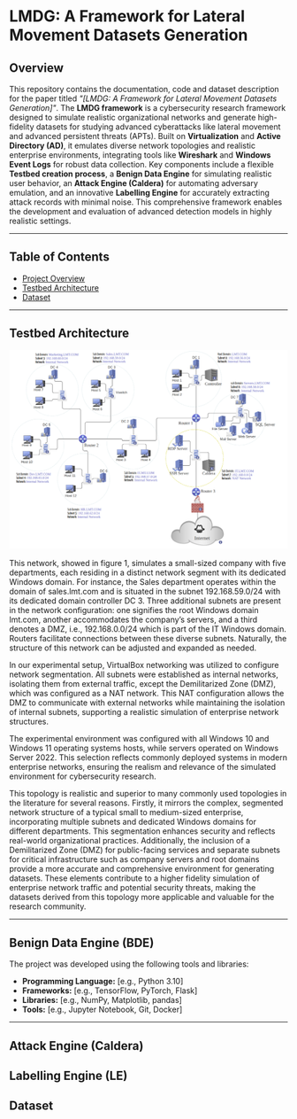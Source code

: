 # LMDG: A Framework for Lateral Movement Datasets Generation

## Overview

This repository contains the documentation, code and dataset description for the paper titled *"[LMDG: A Framework for Lateral Movement Datasets Generation]"*. The **LMDG framework** is a cybersecurity research framework designed to simulate realistic organizational networks and generate high-fidelity datasets for studying advanced cyberattacks like lateral movement and advanced persistent threats (APTs). Built on **Virtualization** and **Active Directory (AD)**, it emulates diverse network topologies and realistic enterprise environments, integrating tools like **Wireshark** and **Windows Event Logs** for robust data collection. Key components include a flexible **Testbed creation process**, a **Benign Data Engine** for simulating realistic user behavior, an **Attack Engine (Caldera)** for automating adversary emulation, and an innovative **Labelling Engine** for accurately extracting attack records with minimal noise. This comprehensive framework enables the development and evaluation of advanced detection models in highly realistic settings. 

---

## Table of Contents
- [Project Overview](#overview)
- [Testbed Architecture](#testbed-architecture)
- [Dataset](#dataset)

---

## Testbed Architecture

![The network topology used to generate LMDG dataset](images/Testbed.png)

This network, showed in figure 1, simulates a small-sized company with five departments, each residing in a distinct network segment with its dedicated Windows domain. For instance, the Sales department operates within the domain of sales.lmt.com and is situated in the subnet 192.168.59.0/24 with its dedicated domain controller DC 3. Three additional subnets are present in the network configuration: one signifies the root Windows domain lmt.com, another accommodates the company’s servers, and a third denotes a DMZ, i.e., 192.168.0.0/24 which is part of the IT Windows domain. Routers facilitate connections between these diverse subnets. Naturally, the structure of this network can be adjusted and expanded as needed.

In our experimental setup, VirtualBox networking was utilized to configure network segmentation. All subnets were established as internal networks, isolating them from external traffic, except the Demilitarized Zone (DMZ), which was configured as a NAT network. This NAT configuration allows the DMZ to communicate with external networks while maintaining the isolation of internal subnets, supporting a realistic simulation of enterprise network structures.

The experimental environment was configured with all Windows 10 and Windows 11 operating systems hosts, while servers operated on Windows Server 2022. This selection reflects commonly deployed systems in modern enterprise networks, ensuring the realism and relevance of the simulated environment for cybersecurity research.

This topology is realistic and superior to many commonly used topologies in the literature for several reasons. Firstly, it mirrors the complex, segmented network structure of a typical small to medium-sized enterprise, incorporating multiple subnets and dedicated Windows domains for different departments. This segmentation enhances security and reflects real-world organizational practices. Additionally, the inclusion of a Demilitarized Zone (DMZ) for public-facing services and separate subnets for critical infrastructure such as company servers and root domains provide a more accurate and comprehensive environment for generating datasets. These elements contribute to a higher fidelity simulation of enterprise network traffic and potential security threats, making the datasets derived from this topology more applicable and valuable for the research community.


---

## Benign Data Engine (BDE)

The project was developed using the following tools and libraries:

- **Programming Language:** [e.g., Python 3.10]
- **Frameworks:** [e.g., TensorFlow, PyTorch, Flask]
- **Libraries:** [e.g., NumPy, Matplotlib, pandas]
- **Tools:** [e.g., Jupyter Notebook, Git, Docker]

---

## Attack Engine (Caldera)




## Labelling Engine (LE)


## Dataset
